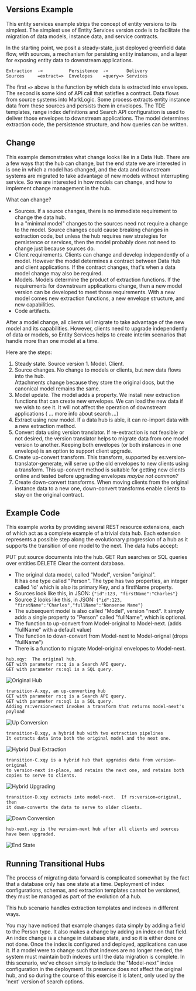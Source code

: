 Versions Example
----------------

This entity services example strips the concept of entity versions
to its simplest.  The simplest use of Entity Services version code is to
facilitate the migration of data models, instance data, and service contracts.

In the starting point, we posit a steady-state, just deployed
greenfield data flow, with sources, a mechanism for persisting entity
instances, and a layer for exposing entity data to downstream applications.

```text
Extraction  ->          Persistence  ->       Delivery
Sources     =extract=>  Envelopes    =query=> Services 
```

The first `=>` above is the function by which data is extracted
into envelopes.  The second is some kind of API call that satisfies
a contract.  Data flows from source systems into MarkLogic.  Some 
process extracts entity instance data from these sources and persists
them in envelopes.  The TDE templates, range index definitions and 
Search API configuration is used to deliver those envelopes to downstream applications.
The model determines extraction code, the persistence structure, and how
queries can be written.

Change
------

This example demonstrates what change looks like in a Data Hub.
There are a few ways that the hub can change, but the end state we are
interested in is one in which a model has changed, and the data and
downstream systems are migrated to take advantage of new models without
interrupting service.  So we are interested in how models can change, and
how to implement change management in the hub.

What can change?

* Sources.  If a source changes, there is no immediate requirement to change the data hub.  
In a "minimal model" changes to the sources need not require a change to the model.
Source changes could cause breaking changes in extraction code, but unless the
hub requires new strategies for persistence or services, then the model probably
does not need to change just because sources do.
* Client requirements.  Clients can change and develop independently of a model. However
the model determines a contract between Data Hub and client applications.  If the contract 
changes, that's when a data model change may also be required.
* Models.  Models determine the product of extraction functions.  If the requirements
for downstream applications change, then a new model version can be developed to meet 
those requirements. With a new model comes new extraction functions, a new envelope 
structure, and new capabilities.
* Code artifacts.

After a model change, all clients will migrate to take advantage of the new model and its
capabilities.  However, clients need to upgrade independently of data or models, so
Entity Services helps to create interim scenarios that handle more than one model at a time.

Here are the steps:

1. Steady state.  Source version 1.  Model.  Client.
1. Source changes.  No change to models or clients, but new data flows into the hub.  
Attachments change because they store the original docs, but the canonical model remains the same.
1. Model update.  The model adds a property.  We install new extraction functions that can create new envelopes.
We can load the new data if we wish to see it. It will not affect the operation of downstream applications 
( ... more info about search ...)
1. Extract using new model.  If a data hub is able, it can re-import data with a new extraction method.
1. Convert data using version translator.  If re-extraction is not feasible or not desired, the version
translator helps to migrate data from one model version to another.  Keeping both envelopes 
(or both instances in one envelope) is an option to support client upgrade.
1. Create up-convert transform.  This transform, supported by es:version-translator-generate, 
will serve up the old envelopes to new clients using a transform.  This up-convert method is 
suitable for getting new clients online and tested before upgrading envelopes *maybe not common?*
1. Create down-convert transforms.  When moving clients from the original instance data to a new one, 
down-convert transforms enable clients to stay on the original contract.

Example Code
------------

This example works by providing several REST resource extensions, each of which act as a complete 
example of a trivial data hub.  Each extension represents a possible step along the evolutionary
  progression of a hub as it supports the transition of one model to the next.  The data hubs accept:

PUT  put source documents into the hub.
GET  Run searches or SQL queries over entities
DELETE Clear the content database.

* The original data model, called "Model", version "original".  
It has one type called "Person".  The type has two properties, 
an integer called 'id' which is also its primary Key, and a firstName property.
* Sources look like this, in JSON: `{"id":123, "firstName":"Charles"}`
* Source 2 looks like this, in JSON: `{"id":123, "firstName":"Charles","fullName":"Nonsense Name"}`
* The subsequent model is also called "Model", version "next".  It simply adds a single 
property to "Person" called "fullName", which is optional.
* The function to up-convert from Model-original to Model-next. (adds "fullName" with a default value)
* The function to down-convert from Model-next to Model-orignal (drops "fullName")
* There is a function to migrate Model-original envelopes to Model-next.

```
hub.xqy:  The original hub.
GET with parameter rs:q is a Search API query.
GET with parameter rs:sql is a SQL query.
```
![Original Hub](OriginalState.png)

```
transition-A.xqy, an up-converting hub
GET with parameter rs:q is a Search API query.
GET with parameter rs:sql is a SQL query.
Adding rs:version=next invokes a transform that returns model-next's payload
```
![Up Conversion](UpConversion.png)

```
transition-B.xqy, a hybrid hub with two extraction pipelines
It extracts data into both the original model and the next one.
```
![Hybrid Dual Extraction](HybridDualExtraction.png)

```
transition-C.xqy is a hybrid hub that upgrades data from version-original 
to version-next in-place, and retains the next one, and retains both 
copies to serve to clients.
```
![Hybrid Upgrading](HybridUpgrade.png)


```
transition-D.xqy extracts into model-next.  If rs:version=original, then
it down-converts the data to serve to older clients.
```
![Down Conversion](DownConversion.png)

```
hub-next.xqy is the version-next hub after all clients and sources have been upgraded.
```
![End State](EndState.png)


Running Transitional Hubs
-------------------------

The process of migrating data forward is complicated somewhat by the fact that a database only has one
state at a time.  Deployment of index configurations, schemas, and extraction templates cannot be versioned,
they must be managed as part of the evolution of a hub.

This hub scenario handles extraction templates and indexes in different ways.

You may have noticed that example changes data simply by adding a field to the Person type.  It also makes a change
by adding an index on that field.  An index change is a change in database state, and so it is either done or not
done.  Once the index is configured and deployed, applications can use it.  If a model were to change such
that indexes are no longer needed, the system must maintain both indexes until the data migration is complete.
In this scenario, we've chosen simply to include the "Model-next" index configuration in the deployment.  Its
presence does not affect the original hub, and so during the course of this exercise it is latent, only used
by the 'next' version of search options.



